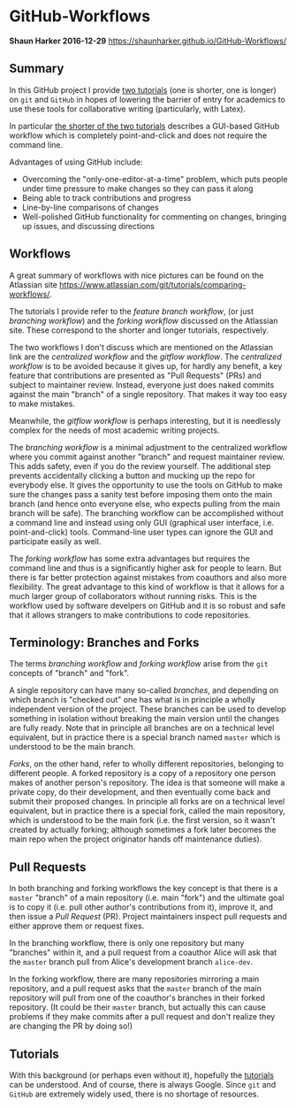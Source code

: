 # GitHub-Workflows

**Shaun Harker 2016-12-29**  <https://shaunharker.github.io/GitHub-Workflows/>

## Summary

In this GitHub project I provide [two tutorials](https://shaunharker.github.io/GitHub-Workflows/) (one is shorter, one is longer) on `git` and `GitHub` in hopes of lowering the barrier of entry for academics to use these tools for collaborative writing (particularly, with Latex). 

In particular [the shorter of the two tutorials](https://shaunharker.github.io/GitHub-Workflows/Branching-Workflow/GitHub-Branching-Workflow.html)  describes a GUI-based GitHub workflow which is completely point-and-click and does not require the command line.

Advantages of using GitHub include:

* Overcoming the "only-one-editor-at-a-time" problem, which puts people under time pressure to make changes so they can pass it along
* Being able to track contributions and progress
* Line-by-line comparisons of changes
* Well-polished GitHub functionality for commenting on changes, bringing up issues, and discussing directions


## Workflows 

A great summary of workflows with nice pictures can be found on the Atlassian site <https://www.atlassian.com/git/tutorials/comparing-workflows/>.

The tutorials I provide refer to the _feature branch workflow_, (or just _branching workflow_) and the _forking workflow_ discussed on the Atlassian site. These correspond to the shorter and longer tutorials, respectively.

The two workflows I don't discuss which are mentioned on the Atlassian link are the _centralized workflow_ and the _gitflow workflow_. The _centralized workflow_ is to be avoided because it gives up, for hardly any benefit, a key feature that contributions are presented as "Pull Requests" (PRs) and subject to maintainer review. Instead, everyone just does naked commits against the main "branch" of a single repository. That makes it way too easy to make mistakes.

Meanwhile, the _gitflow workflow_ is perhaps interesting, but it is  needlessly complex for the needs of most academic writing projects.

The _branching workflow_ is a minimal adjustment to the centralized workflow where you commit against another "branch" and request maintainer review. This adds safety, even if you do the review yourself. The additional step prevents accidentally clicking a button and mucking up the repo for everybody else. It gives the opportunity to use the tools on GitHub to make sure the changes pass a sanity test before imposing them onto the main branch (and hence onto everyone else, who expects pulling from the main branch will be safe). The branching workflow can be accomplished without a command line and instead using only GUI (graphical user interface, i.e. point-and-click) tools. Command-line user types can ignore the GUI and participate easily as well.

The _forking workflow_ has some extra advantages but requires the command line and thus is a significantly higher ask for people to learn. But there is far better protection against mistakes from coauthors and also more flexibility. The great advantage to this kind of workflow is that it allows for a much larger group of collaborators without running risks. This is the workflow used by software develpers on GitHub and it is so robust and safe that it allows strangers to make contributions to code repositories.

## Terminology: Branches and Forks

The terms _branching workflow_ and _forking workflow_ arise from the `git` concepts of "branch" and "fork". 

A single repository can have many so-called _branches_, and depending on which branch is "checked out" one has what is in principle a wholly independent version of the project. These branches can be used to develop something in isolation without breaking the main version until the changes are fully ready. Note that in principle all branches are on a technical level equivalent, but in practice there is a special branch named `master` which is understood to be the main branch.

_Forks_, on the other hand, refer to wholly different repositories, belonging to different people. A forked repository is a copy of a repository one person makes of another person's repository. The idea is that someone will make a private copy, do their development, and then eventually come back and submit their proposed changes. In principle all forks are on a technical level equivalent, but in practice there is a special fork, called the main repository, which is understood to be the main fork (i.e. the first version, so it wasn't created by actually forking; although sometimes a fork later becomes the main repo when the project originator hands off maintenance duties).

## Pull Requests

In both branching and forking workflows the key concept is that there is a `master` "branch" of a main repository (i.e. main "fork") and the ultimate goal is to copy it (i.e. pull other author's contributions from it), improve it, and then issue a _Pull Request_ (PR). Project maintainers inspect pull requests and either approve them or request fixes. 

In the branching workflow, there is only one repository but many "branches" within it, and a pull request from a coauthor Alice will ask that the `master` branch pull from Alice's development branch `alice-dev`. 

In the forking workflow, there are many repositories mirroring a main repository, and a pull request asks that the `master` branch of the main repository will pull from one of the coauthor's branches in their forked repository. (It could be their `master` branch, but actually this can cause problems if they make commits after a pull request and don't realize they are changing the PR by doing so!)

## Tutorials

With this background (or perhaps even without it), hopefully the [tutorials](https://shaunharker.github.io/GitHub-Workflows/) can be understood. And of course, there is always Google. Since `git` and `GitHub` are extremely widely used, there is no shortage of resources.  



